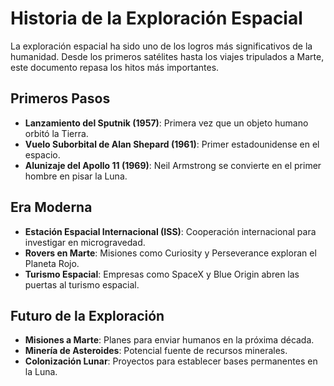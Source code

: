 # Historia de la Exploración Espacial

La exploración espacial ha sido uno de los logros más significativos de la humanidad. Desde los primeros satélites hasta los viajes tripulados a Marte, este documento repasa los hitos más importantes.

## Primeros Pasos
- **Lanzamiento del Sputnik (1957)**: Primera vez que un objeto humano orbitó la Tierra.
- **Vuelo Suborbital de Alan Shepard (1961)**: Primer estadounidense en el espacio.
- **Alunizaje del Apollo 11 (1969)**: Neil Armstrong se convierte en el primer hombre en pisar la Luna.

## Era Moderna
- **Estación Espacial Internacional (ISS)**: Cooperación internacional para investigar en microgravedad.
- **Rovers en Marte**: Misiones como Curiosity y Perseverance exploran el Planeta Rojo.
- **Turismo Espacial**: Empresas como SpaceX y Blue Origin abren las puertas al turismo espacial.

## Futuro de la Exploración
- **Misiones a Marte**: Planes para enviar humanos en la próxima década.
- **Minería de Asteroides**: Potencial fuente de recursos minerales.
- **Colonización Lunar**: Proyectos para establecer bases permanentes en la Luna.
